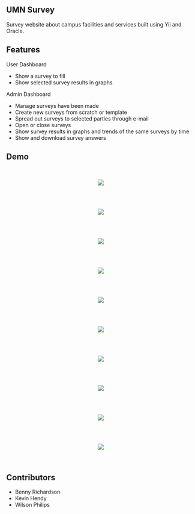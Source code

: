 ## UMN Survey
Survey website about campus facilities and services built using Yii and Oracle.


## Features
User Dashboard
* Show a survey to fill
* Show selected survey results in graphs

Admin Dashboard
* Manage surveys have been made
* Create new surveys from scratch or template
* Spread out surveys to selected parties through e-mail
* Open or close surveys
* Show survey results in graphs and trends of the same surveys by time
* Show and download survey answers

## Demo
<br>
<p align="center">
  <img src="docs/1.jpg">
</p>
<br>

<br>
<p align="center">
  <img src="docs/2.jpg">
</p>
<br>

<br>
<p align="center">
  <img src="docs/3.jpg">
</p>
<br>

<br>
<p align="center">
  <img src="docs/4.jpg">
</p>
<br>

<br>
<p align="center">
  <img src="docs/5.jpg">
</p>
<br>

<br>
<p align="center">
  <img src="docs/6.jpg">
</p>
<br>

<br>
<p align="center">
  <img src="docs/7.jpg">
</p>
<br>

<br>
<p align="center">
  <img src="docs/8.jpg">
</p>
<br>

<br>
<p align="center">
  <img src="docs/9.jpg">
</p>
<br>

<br>
<p align="center">
  <img src="docs/10.jpg">
</p>
<br>

## Contributors
* Benny Richardson
* Kevin Hendy
* Wilson Philips
